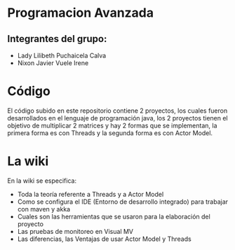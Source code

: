 # Programacion Avanzada
## Integrantes del grupo:
  - Lady Lilibeth Puchaicela Calva
  - Nixon Javier Vuele Irene
# Código
El código subido en este repositorio contiene 2 proyectos, los cuales fueron desarrollados en el lenguaje de programación java, los 2 proyectos tienen el objetivo de multiplicar 2 matrices y hay 2 formas que se implementan, la primera forma es con Threads y la segunda forma es con Actor Model.
# La wiki
En la wiki se especifica:
  - Toda la teoría referente a Threads y a Actor Model
  - Como se configura el IDE (Entorno de desarrollo integrado) para trabajar con maven y akka
  - Cuales son las herramientas que se usaron para la elaboración del proyecto
  - Las pruebas de monitoreo en Visual MV
  - Las diferencias, las Ventajas de usar Actor Model y Threads
